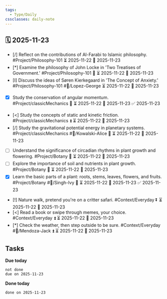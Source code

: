 ```yaml
---
tags:
  - Type/Daily
cssclasses: daily-note
---
```


## 🗓️ 2025-11-23

- [/] Reflect on the contributions of Al-Farabi to Islamic philosophy. #Project/Philosophy-101 ⏳ 2025-11-22 📅 2025-11-23
- [*] Examine the philosophy of John Locke in 'Two Treatises of Government.' #Project/Philosophy-101 🔽 ⏳ 2025-11-22 📅 2025-11-23
- [I] Discuss the ideas of Søren Kierkegaard in 'The Concept of Anxiety.' #Project/Philosophy-101 #👤/Lopez-George ⏳ 2025-11-22 📅 2025-11-23
- [x] Study the conservation of angular momentum. #Project/classicMechanics 🔺 ⏳ 2025-11-22 📅 2025-11-23 ✅ 2025-11-23
- [<] Study the concepts of static and kinetic friction. #Project/classicMechanics ⏫ ⏳ 2025-11-22 📅 2025-11-23
- [/] Study the gravitational potential energy in planetary systems. #Project/classicMechanics #👤/Kowalski-Alice 🔼 ⏳ 2025-11-22 📅 2025-11-23
- [ ] Understand the significance of circadian rhythms in plant growth and flowering. #Project/Botany 🔺 ⏳ 2025-11-22 📅 2025-11-23
- [ ] Explore the importance of soil and nutrients in plant growth. #Project/Botany 🔽 ⏳ 2025-11-22 📅 2025-11-23
- [x] Learn the basic parts of a plant: roots, stems, leaves, flowers, and fruits. #Project/Botany #👤/Singh-Ivy 🔼 ⏳ 2025-11-22 📅 2025-11-23 ✅ 2025-11-23
- [!] Nature walk, pretend you're on a critter safari. #Context/Everyday ⏬ ⏳ 2025-11-22 📅 2025-11-23
- [<] Read a book or swipe through memes, your choice. #Context/Everyday ⏫ ⏳ 2025-11-22 📅 2025-11-23
- [*] Check the weather, then step outside to be sure. #Context/Everyday #👤/Mendoza-Jack ⏫ ⏳ 2025-11-22 📅 2025-11-23

## Tasks

**Due today**

```tasks
not done
due on 2025-11-23
```

**Done today**

```tasks
done on 2025-11-23
```
            